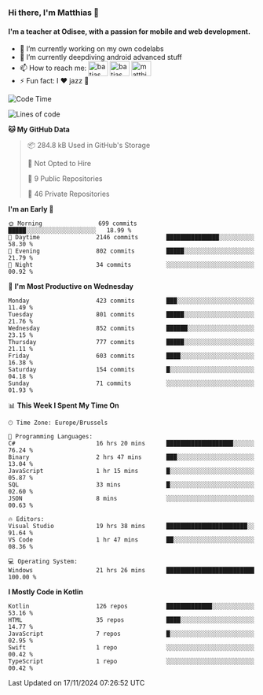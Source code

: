 ### Hi there, I'm Matthias 👋

#### I'm a teacher at Odisee, with a passion for mobile and web development.

- 🔭 I’m currently working on my own codelabs
- 🌱 I’m currently deepdiving android advanced stuff
- 📫 How to reach me: <a href="https://dev.to/batjas" target="_blank"><img align="center" src="https://raw.githubusercontent.com/rahuldkjain/github-profile-readme-generator/master/src/images/icons/Social/devto.svg" alt="batjas" height="30" width="40" /></a>
<a href="https://twitter.com/batjas" target="_blank"><img align="center" src="https://raw.githubusercontent.com/rahuldkjain/github-profile-readme-generator/master/src/images/icons/Social/twitter.svg" alt="batjas" height="30" width="40" /></a>
<a href="https://linkedin.com/in/matthiasdruwé" target="_blank"><img align="center" src="https://raw.githubusercontent.com/rahuldkjain/github-profile-readme-generator/master/src/images/icons/Social/linked-in-alt.svg" alt="matthiasdruwé" height="30" width="40" /></a>
- ⚡ Fun fact: I ❤ jazz 🎷


<!--START_SECTION:waka-->
![Code Time](http://img.shields.io/badge/Code%20Time-1%2C314%20hrs%2027%20mins-blue)

![Lines of code](https://img.shields.io/badge/From%20Hello%20World%20I%27ve%20Written-5.0%20million%20lines%20of%20code-blue)

**🐱 My GitHub Data** 

> 📦 284.8 kB Used in GitHub's Storage 
 > 
> 🚫 Not Opted to Hire
 > 
> 📜 9 Public Repositories 
 > 
> 🔑 46 Private Repositories 
 > 
**I'm an Early 🐤** 

```text
🌞 Morning                699 commits         █████░░░░░░░░░░░░░░░░░░░░   18.99 % 
🌆 Daytime                2146 commits        ███████████████░░░░░░░░░░   58.30 % 
🌃 Evening                802 commits         █████░░░░░░░░░░░░░░░░░░░░   21.79 % 
🌙 Night                  34 commits          ░░░░░░░░░░░░░░░░░░░░░░░░░   00.92 % 
```
📅 **I'm Most Productive on Wednesday** 

```text
Monday                   423 commits         ███░░░░░░░░░░░░░░░░░░░░░░   11.49 % 
Tuesday                  801 commits         █████░░░░░░░░░░░░░░░░░░░░   21.76 % 
Wednesday                852 commits         ██████░░░░░░░░░░░░░░░░░░░   23.15 % 
Thursday                 777 commits         █████░░░░░░░░░░░░░░░░░░░░   21.11 % 
Friday                   603 commits         ████░░░░░░░░░░░░░░░░░░░░░   16.38 % 
Saturday                 154 commits         █░░░░░░░░░░░░░░░░░░░░░░░░   04.18 % 
Sunday                   71 commits          ░░░░░░░░░░░░░░░░░░░░░░░░░   01.93 % 
```


📊 **This Week I Spent My Time On** 

```text
🕑︎ Time Zone: Europe/Brussels

💬 Programming Languages: 
C#                       16 hrs 20 mins      ███████████████████░░░░░░   76.24 % 
Binary                   2 hrs 47 mins       ███░░░░░░░░░░░░░░░░░░░░░░   13.04 % 
JavaScript               1 hr 15 mins        █░░░░░░░░░░░░░░░░░░░░░░░░   05.87 % 
SQL                      33 mins             █░░░░░░░░░░░░░░░░░░░░░░░░   02.60 % 
JSON                     8 mins              ░░░░░░░░░░░░░░░░░░░░░░░░░   00.63 % 

🔥 Editors: 
Visual Studio            19 hrs 38 mins      ███████████████████████░░   91.64 % 
VS Code                  1 hr 47 mins        ██░░░░░░░░░░░░░░░░░░░░░░░   08.36 % 

💻 Operating System: 
Windows                  21 hrs 26 mins      █████████████████████████   100.00 % 
```

**I Mostly Code in Kotlin** 

```text
Kotlin                   126 repos           █████████████░░░░░░░░░░░░   53.16 % 
HTML                     35 repos            ████░░░░░░░░░░░░░░░░░░░░░   14.77 % 
JavaScript               7 repos             █░░░░░░░░░░░░░░░░░░░░░░░░   02.95 % 
Swift                    1 repo              ░░░░░░░░░░░░░░░░░░░░░░░░░   00.42 % 
TypeScript               1 repo              ░░░░░░░░░░░░░░░░░░░░░░░░░   00.42 % 
```




 Last Updated on 17/11/2024 07:26:52 UTC
<!--END_SECTION:waka-->
